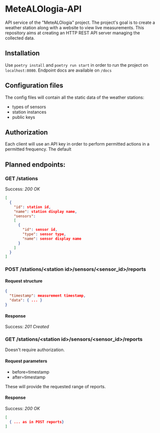 # MeteALOlogia-API
API service of the "MeteALOlogia" project. The project's goal is to create a weather station along with a website to view live measurements. This repository aims at creating an HTTP REST API server managing the collected data.

## Installation
Use `poetry install` and `poetry run start` in order to run the project on `localhost:8080`. Endpoint docs are available on `/docs`

## Configuration files
The config files will contain all the static data of the weather stations:
- types of sensors
- station instances
- public keys

## Authorization
Each client will use an API key in order to perform permitted actions in a permitted frequency. The default 

## Planned endpoints:

### GET /stations
Success: *200 OK*
```json
[
  {
    "id": station id,
    "name": station display name,
    "sensors":
    [
      {
        "id": sensor id,
        "type": sensor type,
        "name": sensor display name
      }
    ]
  }
]
```

### POST /stations/\<station id>/sensors/\<sensor_id>/reports

#### Request structure
```json
{
  "timestamp": measurement timestamp,
  "data": { ... }
}
```

#### Response
Success: *201 Created*

### GET /stations/\<station id>/sensors/\<sensor_id>/reports
Doesn't require authorization.

#### Request parameters
- before=timestamp
- after=timestamp

These will provide the requested range of reports.

#### Response
Success: *200 OK*
```json
[
  { ... as in POST reports}
]
```